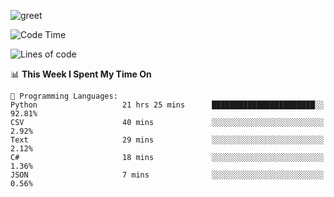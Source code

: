 ![greet](https://user-images.githubusercontent.com/44234583/146624354-9d461392-3676-4e7a-b12f-debc7319f53b.gif)

<!--START_SECTION:waka-->
![Code Time](http://img.shields.io/badge/Code%20Time-0%20secs-blue)

![Lines of code](https://img.shields.io/badge/From%20Hello%20World%20I%27ve%20Written-608%20Thousand%20lines%20of%20code-blue)

📊 **This Week I Spent My Time On** 

```text
💬 Programming Languages: 
Python                   21 hrs 25 mins      ███████████████████████░░   92.81% 
CSV                      40 mins             ░░░░░░░░░░░░░░░░░░░░░░░░░   2.92% 
Text                     29 mins             ░░░░░░░░░░░░░░░░░░░░░░░░░   2.12% 
C#                       18 mins             ░░░░░░░░░░░░░░░░░░░░░░░░░   1.36% 
JSON                     7 mins              ░░░░░░░░░░░░░░░░░░░░░░░░░   0.56%

```


<!--END_SECTION:waka-->
